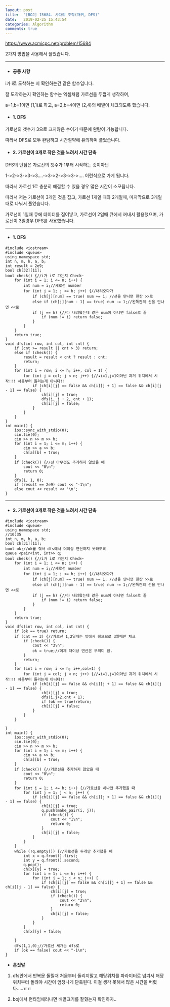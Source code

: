 ```yaml
---
layout: post
title:  "[BOJ] 15684. 사다리 조작(재귀, DFS)"
date:   2019-02-25 15:43:54
categories: Algorithm
comments: true
---
```


https://www.acmicpc.net/problem/15684  



2가지 방법을 사용해서 풀었습니다.  

---  


* #### 공통 사항  

i가 i로 도착하는 지 확인하는건 같은 함수입니다.  

잘 도착하는지 확인하는 함수는 엑셀처럼 가로선을 두껍게 생각하여,  

a=1,b=1이면 (1,1)로 하고, a=2,b=4이면 (2,4)의 배열이 체크되도록 했습니다.  


* #### 1. DFS  

가로선의 갯수가 3으로 크지않은 수이기 때문에 완탐이 가능합니다.  

따라서 DFS로 모두 완탐하고 시간절약에 유의하며 풀었습니다.  


* #### 2. 가로선이 3개로 작은 것을 노려서 시간 단축  

DFS의 단점은 가로선의 갯수가 1부터 시작하는 것이아닌  

1->2->3->3->3....->3->2->3->3->.... 이런식으로 가게 됩니다.  

따라서 가로선 1로 충분히 해결할 수 있을 경우 많은 시간이 소모됩니다.  

따라서 저는 가로선이 3개인 것을 잡고, 가로선 1개일 때와 2개일때, 마지막으로 3개일때로 나눠서 풀었습니다.  

가로선이 1일때 큐에 데이터를 집어넣고, 가로선이 2일때 큐에서 꺼내서 활용했으며, 가로선이 3일경우 DFS를 사용했습니다.  

---  


* #### 1. DFS
~~~
#include <iostream>
#include <queue>
using namespace std;
int n, m, h, a, b;
int result = 2e9;
bool ch[32][11];
bool check() {//i가 i로 가는지 Check~
    for (int i = 1; i <= n; i++) {
        int num = i;//세로선 number
        for (int j = 1; j <= h; j++) {//내려오다가
            if (ch[j][num] == true) num += 1; //선을 만나면 한칸 >>로
            else if (ch[j][num - 1] == true) num -= 1;//왼쪽칸의 선을 만나면 <<로
            if (j == h) {//다 내려왔는데 같은 num이 아니면 false로 끝
                if (num != i) return false;
            }
        }
    }
    return true;
}
void dfs(int row, int col, int cnt) {
    if (cnt >= result || cnt > 3) return;
    else if (check()) {
        result = result < cnt ? result : cnt;
        return;
    }
    for (int i = row; i <= h; i++, col = 1) {
        for (int j = col; j < n; j++) {//★i=1,j=1이아닌 과거 위치에서 시작!!! 처음부터 돌리는게 아니다!!
            if (ch[i][j] == false && ch[i][j + 1] == false && ch[i][j - 1] == false) {
                ch[i][j] = true;
                dfs(i, j + 2, cnt + 1);
                ch[i][j] = false;
            }
        }
    }
}
int main() {
    ios::sync_with_stdio(0);
    cin.tie(0);
    cin >> n >> m >> h;
    for (int i = 1; i <= m; i++) {
        cin >> a >> b;
        ch[a][b] = true;
    }
    if (check()) {//선 아무것도 추가하지 않았을 때
        cout << "0\n";
        return 0;
    }
    dfs(1, 1, 0);
    if (result == 2e9) cout << "-1\n";
    else cout << result << '\n';
}
~~~


---  



* #### 2. 가로선이 3개로 작은 것을 노려서 시간 단축

~~~
#include <iostream>
#include <queue>
using namespace std;
//10:35
int n, m, h, a, b;
bool ch[31][11];
bool ok;//ok를 줘서 dfs에서 더이상 연산하지 못하도록
queue <pair<int, int>> q;
bool check() {//i가 i로 가는지 Check~
    for (int i = 1; i <= n; i++) {
        int num = i;//세로선 number
        for (int j = 1; j <= h; j++) {//내려오다가
            if (ch[j][num] == true) num += 1; //선을 만나면 한칸 >>로
            else if (ch[j][num - 1] == true) num -= 1;//왼쪽칸의 선을 만나면 <<로
            if (j == h) {//다 내려왔는데 같은 num이 아니면 false로 끝
                if (num != i) return false;
            }
        }
    }
    return true;
}
void dfs(int row, int col, int cnt) {
    if (ok == true) return;
    if (cnt == 3) {//가로선 1,2일때는 앞에서 했으므로 3일때만 체크
        if (check()) {
            cout << "3\n";
            ok = true;//이제 더이상 연산은 무의미 함.
        }
        return;
    }
    for (int i = row; i <= h; i++,col=1) {
        for (int j = col; j < n; j++) {//★i=1,j=1이아닌 과거 위치에서 시작!!! 처음부터 돌리는게 아니다!!
            if (ch[i][j] == false && ch[i][j + 1] == false && ch[i][j - 1] == false) {
                ch[i][j] = true;
                dfs(i,j+2,cnt + 1);
                if (ok == true)return;
                ch[i][j] = false;
            }
        }
    }

}
int main() {
    ios::sync_with_stdio(0);
    cin.tie(0);
    cin >> n >> m >> h;
    for (int i = 1; i <= m; i++) {
        cin >> a >> b;
        ch[a][b] = true;
    }
    if (check()) {//가로선을 추가하지 않았을 때
        cout << "0\n";
        return 0;
    }
    for (int i = 1; i <= h; i++) {//가로선을 하나만 추가했을 때
        for (int j = 1; j < n; j++) {
            if (ch[i][j] == false && ch[i][j + 1] == false && ch[i][j - 1] == false) {
                ch[i][j] = true;
                q.push(make_pair(i, j));
                if (check()) {
                    cout << "1\n";
                    return 0;
                }
                ch[i][j] = false;
            }
        }
    }
    while (!q.empty()) {//가로선을 두개만 추가했을 때
        int x = q.front().first;
        int y = q.front().second;
        q.pop();
        ch[x][y] = true;
        for (int i = 1; i <= h; i++) {
            for (int j = 1; j < n; j++) {
                if (ch[i][j] == false && ch[i][j + 1] == false && ch[i][j - 1] == false) {
                    ch[i][j] = true;
                    if (check()) {
                        cout << "2\n";
                        return 0;
                    }
                    ch[i][j] = false;
                }
            }
        }
        ch[x][y] = false;

    }
    dfs(1,1,0);//가로선 세개는 dfs로
    if (ok == false) cout << "-1\n";
}

~~~




- **혼잣말**

1. dfs안에서 반복문 돌릴때 처음부터 돌리지말고 해당위치를 파라미터로 넘겨서 해당위치부터 돌려야 시간이 엄청나게 단축된다. 이걸 생각 못해서 많은 시간을 버렸다.....ㅠㅠ  



2. boj에서 런타임에러나면 배열크기를 잘줬는지 확인하자..  
